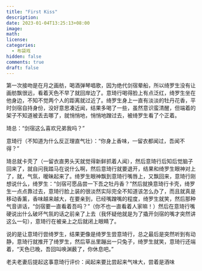 ```yaml
---
title: "First Kiss"
description: 
date: 2023-01-04T13:25:13+08:00
image: 
math: 
license: 
categories:
  - 布袋戏
hidden: false
comments: true
draft: false
---
```


第一次接吻是在月之画舫，喝酒弹琴唱歌，因为绝代剑宿晕船，所以绮罗生没有让画舫飘很远，看着天色不早了就回岸边了。意琦行喝得脸上有点泛红，绮罗生坐在他身边，不知不觉两个人的距离就过近了。绮罗生身上一直有淡淡的牡丹花香，平时剑宿自持身份，没好意思凑近闻，结果多喝了一些，虽然意识蛮清醒，但端着的架子不知道被丢去哪了，就悄悄地，悄悄地蹭过去，被绮罗生看了个正着。

琦总：“剑宿这么喜欢兄弟我吗？”

意琦行（不知道为什么反正理直气壮）：“你身上香味，一留衣都闻过，吾闻不得？”

琦总就卡壳了（一留衣直男头天就觉得新鲜抓着人闻），然后意琦行后知后觉脑子回来了，就自问我踏马在说什么啊，然后意琦行就要退开，结果和绮罗生眼神对上了，就，气氛，暧昧起来了。绮罗生眼神飘到意琦行嘴唇上，又飘回来，意琦行刚想说什么，绮罗生：“剑宿可愿品尝一下吾之牡丹香？”然后就换意琦行卡壳，绮罗生一点点靠过去，意琦行脸上装的很淡然实际完全不知道该怎么办了，而且就真是移动香薰，香味越来越大，在要亲到，已经嘴蹭嘴的程度，绮罗生就笑，然后那种气音讲话，“剑宿要一直看着吾吗？”（你不也一直看着人家嘛！）然后在意琦行嘴硬说出什么破坏气氛的话之前亲了上去（我怀疑他就是为了撬开剑宿的嘴才突然讲这么一句），意琦行在被亲上之后就闭上眼睛了。

说的是让意琦行尝绮罗生，结果更像是绮罗生尝意琦行，总之最后是突然听到有动静，意琦行就推开了绮罗生，然后草丛里蹦出一只兔子，绮罗生就笑，意琦行还端着，“天色已晚，吾回叫唤渊薮了，你休息吧。”

老夫老妻后提起这事意琦行评价：闻起来要比尝起来气味大，尝着是酒味

